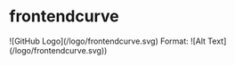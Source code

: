 <h1>frontendcurve</h1>
![GitHub Logo](/logo/frontendcurve.svg)
Format: ![Alt Text](/logo/frontendcurve.svg))
